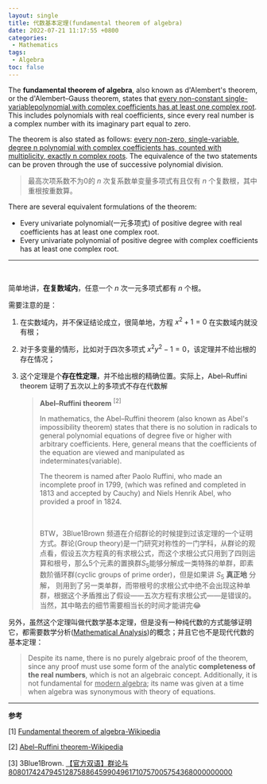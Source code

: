 ```yaml
---
layout: single
title: 代数基本定理(fundamental theorem of algebra)
date: 2022-07-21 11:17:55 +0800
categories: 
 - Mathematics
tags: 
 - Algebra
toc: false
---
```


The **fundamental theorem of algebra**, also known as d'Alembert's theorem, or the d'Alembert–Gauss theorem, states that <u>every non-constant single-variablepolynomial with complex coefficients has at least one complex root</u>. This includes polynomials with real coefficients, since every real number is a complex number with its imaginary part equal to zero.

The theorem is also stated as follows: <u>every non-zero, single-variable, degree n polynomial with complex coefficients has, counted with multiplicity, exactly n complex roots</u>. The equivalence of the two statements can be proven through the use of successive polynomial division.

> 最高次项系数不为0的 $n$ 次复系数单变量多项式有且仅有 $n$ 个复数根，其中重根按重数算。

There are several equivalent formulations of the theorem:

- Every univariate polynomial(一元多项式) of positive degree with real coefficients has at least one complex root.
- Every univariate polynomial of positive degree with complex coefficients has at least one complex root.

---

<br>

简单地讲，**在复数域内**，任意一个 $n$ 次一元多项式都有 $n$ 个根。

需要注意的是：

1. 在实数域内，并不保证结论成立，很简单地，方程 $x^2+1=0$ 在实数域内就没有根；

2. 对于多变量的情形，比如对于四次多项式 $x^2y^2-1=0$，该定理并不给出根的存在情况；

3. 这个定理是个**存在性定理**，并不给出根的精确位置。实际上，Abel–Ruffini theorem 证明了五次以上的多项式不存在代数解

   > **Abel–Ruffini theorem** $^{[2]}$
   >
   > In mathematics, the Abel–Ruffini theorem (also known as Abel's impossibility theorem) states that there is no solution in radicals to general polynomial equations of degree five or higher with arbitrary coefficients. Here, general means that the coefficients of the equation are viewed and manipulated as indeterminates(variable).
   >
   > The theorem is named after Paolo Ruffini, who made an incomplete proof in 1799, (which was refined and completed in 1813 and accepted by Cauchy) and Niels Henrik Abel, who provided a proof in 1824.
   >
   > <br>
   >
   > BTW，3Blue1Brown 频道在介绍群论的时候提到过该定理的一个证明方式。群论(Group theory)是一门研究对称性的一门学科，从群论的观点看，假设五次方程真的有求根公式，而这个求根公式只用到了四则运算和根号，那么5个元素的置换群$S_5$能够分解成一类特殊的单群，即素数阶循环群(cyclic groups of prime order)，但是如果讲 $S_5$  **真正地** 分解， 则用到了另一类单群，而带根号的求根公式中绝不会出现这种单群，根据这个矛盾推出了假设——五次方程有求根公式——是错误的。当然，其中略去的细节需要相当长的时间才能讲完😂

另外，虽然这个定理叫做代数学基本定理，但是没有一种纯代数的方式能够证明它，都需要数学分析([Mathematical Analysis](https://en.wikipedia.org/wiki/Mathematical_analysis))的概念；并且它也不是现代代数的基本定理：

> Despite its name, there is no purely algebraic proof of the theorem, since any proof must use some form of the analytic **completeness of the real numbers**, which is not an algebraic concept. Additionally, it is not fundamental for <u>modern algebra</u>; its name was given at a time when algebra was synonymous with theory of equations.

---

**参考**

[1] [Fundamental theorem of algebra-Wikipedia](https://en.wikipedia.org/wiki/Fundamental_theorem_of_algebra)

[2] [Abel–Ruffini theorem-Wikipedia](https://en.wikipedia.org/wiki/Abel%E2%80%93Ruffini_theorem)

[3] 3Blue1Brown. [【官方双语】群论与808017424794512875886459904961710757005754368000000000](https://www.bilibili.com/video/BV1Rh411R7KL?spm_id_from=333.999.0.0&vd_source=8aeddead7f39b0189fff9b14fa090a75)